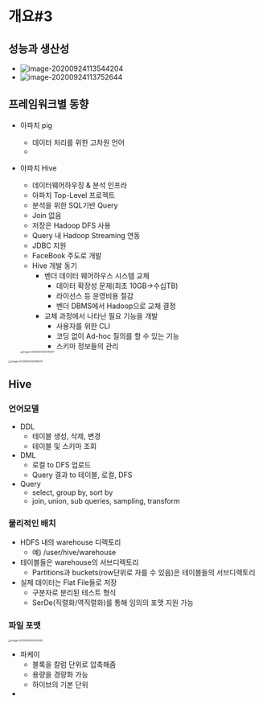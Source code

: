# 개요#3



## 성능과 생산성

- ![image-20200924113544204](https://tva1.sinaimg.cn/large/007S8ZIlgy1gj1jegph9ej319d0u0npd.jpg)
- ![image-20200924113752644](https://tva1.sinaimg.cn/large/007S8ZIlgy1gj1jgohg3ij318v0u0qv5.jpg)



## 프레임워크별 동향 

- 아파치 pig 
  - 데이터 처리를 위한 고차원 언어 
  - 

- 아파치 Hive

  - 데이터웨어하우징 & 분석 인프라 
  - 아파치 Top-Level 프로젝트 
  - 분석을 위한 SQL기반 Query
  - Join 없음
  - 저장은 Hadoop DFS 사용
  - Query 내 Hadoop Streaming 연동
  - JDBC 지원
  - FaceBook 주도로 개발 
  - Hive 개발 동기 
    - 벤더 데이터 웨어하우스 시스템 교체
      - 데이터 확장성 문제(최초 10GB->수십TB)
      - 라이선스 등 운영비용 절감
      - 벤더 DBMS에서 Hadoop으로 교체 결정
    - 교체 과정에서 나타난 필요 기능을 개발
      - 사용자를 위한 CLI
      - 코딩 없이 Ad-hoc 질의를 할 수 있는 기능
      - 스키마 정보들의 관리 

  <img src="https://tva1.sinaimg.cn/large/007S8ZIlgy1gj1kbgebvgj31as0si1ky.jpg" alt="image-20200924120728047" style="zoom:33%;" /> 

<img src="https://tva1.sinaimg.cn/large/007S8ZIlgy1gj1ke1kmkkj316l0u0e82.jpg" alt="image-20200924120948674" style="zoom:33%;" /> 



## Hive



### 언어모델

- DDL
  - 테이블 생성, 삭제, 변경
  - 테이블 및 스키마 조회
- DML
  - 로컬 to DFS 업로드 
  - Query 결과 to 테이블, 로컬, DFS
- Query
  - select, group by, sort by
  - join, union, sub queries, sampling, transform



### 물리적인 배치

- HDFS 내의 warehouse 디렉토리 
  - 예) /user/hive/warehouse
- 테이블들은 warehouse의 서브디렉토리
  - Partitions과 buckets(row단위로 자를 수 있음)은 테이블들의 서브디렉토리 
- 실제 데이터는 Flat File들로 저장
  - 구분자로 분리된 테스트 형식
  - SerDe(직렬화/역직렬화)를 통해 임의의 포맷 지원 가능



### 파일 포맷

<img src="https://tva1.sinaimg.cn/large/007S8ZIlgy1gj1ksteqclj315c0juqv5.jpg" alt="image-20200924122403589" style="zoom:33%;" /> 

- 파케이 
  - 블록을 칼럼 단위로 압축해줌
  - 용량을 경량화 가능 
  - 하이브의 기본 단위 
- 